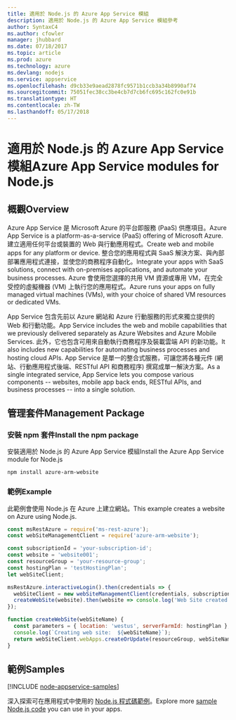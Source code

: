 ```yaml
---
title: 適用於 Node.js 的 Azure App Service 模組
description: 適用於 Node.js 的 Azure App Service 模組參考
author: SyntaxC4
ms.author: cfowler
manager: jhubbard
ms.date: 07/18/2017
ms.topic: article
ms.prod: azure
ms.technology: azure
ms.devlang: nodejs
ms.service: appservice
ms.openlocfilehash: d9cb33e9aead2878fc9571b1ccb3a34b8990af74
ms.sourcegitcommit: 75051fec38cc3be4cb7d7cb6fc695c162fc0e91b
ms.translationtype: HT
ms.contentlocale: zh-TW
ms.lasthandoff: 05/17/2018
---
```

# <a name="azure-app-service-modules-for-nodejs"></a><span data-ttu-id="ad4ac-103">適用於 Node.js 的 Azure App Service 模組</span><span class="sxs-lookup"><span data-stu-id="ad4ac-103">Azure App Service modules for Node.js</span></span>

## <a name="overview"></a><span data-ttu-id="ad4ac-104">概觀</span><span class="sxs-lookup"><span data-stu-id="ad4ac-104">Overview</span></span>

<span data-ttu-id="ad4ac-105">Azure App Service 是 Microsoft Azure 的平台即服務 (PaaS) 供應項目。</span><span class="sxs-lookup"><span data-stu-id="ad4ac-105">Azure App Service is a platform-as-a-service (PaaS) offering of Microsoft Azure.</span></span> <span data-ttu-id="ad4ac-106">建立適用任何平台或裝置的 Web 與行動應用程式。</span><span class="sxs-lookup"><span data-stu-id="ad4ac-106">Create web and mobile apps for any platform or device.</span></span> <span data-ttu-id="ad4ac-107">整合您的應用程式與 SaaS 解決方案、與內部部署應用程式連接，並使您的商務程序自動化。</span><span class="sxs-lookup"><span data-stu-id="ad4ac-107">Integrate your apps with SaaS solutions, connect with on-premises applications, and automate your business processes.</span></span> <span data-ttu-id="ad4ac-108">Azure 會使用您選擇的共用 VM 資源或專用 VM，在完全受控的虛擬機器 (VM) 上執行您的應用程式。</span><span class="sxs-lookup"><span data-stu-id="ad4ac-108">Azure runs your apps on fully managed virtual machines (VMs), with your choice of shared VM resources or dedicated VMs.</span></span>

<span data-ttu-id="ad4ac-109">App Service 包含先前以 Azure 網站和 Azure 行動服務的形式來獨立提供的 Web 和行動功能。</span><span class="sxs-lookup"><span data-stu-id="ad4ac-109">App Service includes the web and mobile capabilities that we previously delivered separately as Azure Websites and Azure Mobile Services.</span></span> <span data-ttu-id="ad4ac-110">此外，它也包含可用來自動執行商務程序及裝載雲端 API 的新功能。</span><span class="sxs-lookup"><span data-stu-id="ad4ac-110">It also includes new capabilities for automating business processes and hosting cloud APIs.</span></span> <span data-ttu-id="ad4ac-111">App Service 是單一的整合式服務，可讓您將各種元件 (網站、行動應用程式後端、RESTful API 和商務程序) 撰寫成單一解決方案。</span><span class="sxs-lookup"><span data-stu-id="ad4ac-111">As a single integrated service, App Service lets you compose various components -- websites, mobile app back ends, RESTful APIs, and business processes -- into a single solution.</span></span>

## <a name="management-package"></a><span data-ttu-id="ad4ac-112">管理套件</span><span class="sxs-lookup"><span data-stu-id="ad4ac-112">Management Package</span></span>

### <a name="install-the-npm-package"></a><span data-ttu-id="ad4ac-113">安裝 npm 套件</span><span class="sxs-lookup"><span data-stu-id="ad4ac-113">Install the npm package</span></span>

<span data-ttu-id="ad4ac-114">安裝適用於 Node.js 的 Azure App Service 模組</span><span class="sxs-lookup"><span data-stu-id="ad4ac-114">Install the Azure App Service module for Node.js</span></span>

```bash
npm install azure-arm-website
```

### <a name="example"></a><span data-ttu-id="ad4ac-115">範例</span><span class="sxs-lookup"><span data-stu-id="ad4ac-115">Example</span></span>

<span data-ttu-id="ad4ac-116">此範例會使用 Node.js 在 Azure 上建立網站。</span><span class="sxs-lookup"><span data-stu-id="ad4ac-116">This example creates a website on Azure using Node.js.</span></span>

```javascript
const msRestAzure = require('ms-rest-azure');
const webSiteManagementClient = require('azure-arm-website');

const subscriptionId = 'your-subscription-id';
const website = 'website001';
const resourceGroup = 'your-resource-group';
const hostingPlan = 'testHostingPlan';
let webSiteClient;

msRestAzure.interactiveLogin().then(credentials => {
  webSiteClient = new webSiteManagementClient(credentials, subscriptionId);
  createWebSite(website).then(website => console.log('Web Site created successfully', website));
});

function createWebSite(webSiteName) {
  const parameters = { location: 'westus', serverFarmId: hostingPlan };
  console.log(`Creating web site:  ${webSiteName}`);
  return webSiteClient.webApps.createOrUpdate(resourceGroup, webSiteName, parameters, null);
}
```

## <a name="samples"></a><span data-ttu-id="ad4ac-117">範例</span><span class="sxs-lookup"><span data-stu-id="ad4ac-117">Samples</span></span>

[!INCLUDE [node-appservice-samples](../docs-ref-conceptual/includes/appservice-samples.md)]

<span data-ttu-id="ad4ac-118">深入探索可在應用程式中使用的 [Node.js 程式碼範例](https://azure.microsoft.com/resources/samples/?platform=nodejs)。</span><span class="sxs-lookup"><span data-stu-id="ad4ac-118">Explore more [sample Node.js code](https://azure.microsoft.com/resources/samples/?platform=nodejs) you can use in your apps.</span></span>
